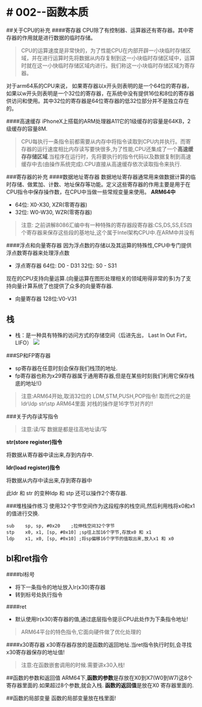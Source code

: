 # # 002--函数本质

##关于CPU的补充
####寄存器
CPU除了有控制器、运算器还有寄存器。其中寄存器的作用就是进行数据的临时存储。
>CPU的运算速度是非常快的，为了性能CPU在内部开辟一小块临时存储区域，并在进行运算时先将数据从内存复制到这一小块临时存储区域中，运算时就在这一小快临时存储区域内进行。我们称这一小块临时存储区域为寄存器。

对于arm64系的CPU来说， 如果寄存器以x开头则表明的是一个64位的寄存器，如果以w开头则表明是一个32位的寄存器，在系统中没有提供16位和8位的寄存器供访问和使用。其中32位的寄存器是64位寄存器的低32位部分并不是独立存在的。

####高速缓存
iPhoneX上搭载的ARM处理器A11它的1级缓存的容量是64KB，2级缓存的容量8M.
>CPU每执行一条指令前都需要从内存中将指令读取到CPU内并执行。而寄存器的运行速度相比内存读写要快很多,为了性能,CPU还集成了一个**高速缓存存储区域**.当程序在运行时，先将要执行的指令代码以及数据复制到高速缓存中去(由操作系统完成).CPU直接从高速缓存依次读取指令来执行.



###寄存器的补充
####数据地址寄存器
数据地址寄存器通常用来做数据计算的临时存储、做累加、计数、地址保存等功能。定义这些寄存器的作用主要是用于在CPU指令中保存操作数，在CPU中当做一些常规变量来使用。
**ARM64中**

* 64位: X0-X30, XZR(零寄存器)
* 32位: W0-W30, WZR(零寄存器)

> 注意:
> 之前讲解8086汇编中有一种特殊的寄存器段寄存器:CS,DS,SS,ES四个寄存器来保存这些段的基地址,这个属于Intel架构CPU中.在ARM中并没有

####浮点和向量寄存器
因为浮点数的存储以及其运算的特殊性,CPU中专门提供浮点数寄存器来处理浮点数

* 浮点寄存器 64位: D0 - D31  32位: S0 - S31

现在的CPU支持向量运算.(向量运算在图形处理相关的领域用得非常的多)为了支持向量计算系统了也提供了众多的向量寄存器.

* 向量寄存器 128位:V0-V31
 

## 栈

* 栈：是一种具有特殊的访问方式的存储空间（后进先出， Last In Out Firt，LIFO）
![](media/15193997917344/15193998892055.jpg)





###SP和FP寄存器
* sp寄存器在任意时刻会保存我们栈顶的地址.
* fp寄存器也称为x29寄存器属于通用寄存器,但是在某些时刻我们利用它保存栈底的地址!()

 > 注意:ARM64开始,取消32位的 LDM,STM,PUSH,POP指令! 取而代之的是ldr\ldp  str\stp
 > ARM64里面 对栈的操作是16字节对齐的!!
     



###关于内存读写指令
>注意:读/写 数据是都是往高地址读/写

**str(store register)指令**

将数据从寄存器中读出来,存到内存中.

**ldr(load register)指令**

将数据从内存中读出来,存到寄存器中

此ldr 和 str 的变种ldp 和 stp 还可以操作2个寄存器.
		
###堆栈操作练习
使用32个字节空间作为这段程序的栈空间,然后利用栈将x0和x1的值进行交换.

```
sub    sp, sp, #0x20	;拉伸栈空间32个字节
stp    x0, x1, [sp, #0x10] ;sp往上加16个字节,存放x0 和 x1
ldp    x1, x0, [sp, #0x10] ;将sp偏移16个字节的值取出来,放入x1 和 x0
```

## bl和ret指令
####bl标号

* 将下一条指令的地址放入lr(x30)寄存器
* 转到标号处执行指令

####ret

* 默认使用lr(x30)寄存器的值,通过底层指令提示CPU此处作为下条指令地址!

>ARM64平台的特色指令,它面向硬件做了优化处理的

####x30寄存器
x30寄存器存放的是函数的返回地址.当ret指令执行时刻,会寻找x30寄存器保存的地址值!

>注意:在函数嵌套调用的时候.需要讲x30入栈!


##函数的参数和返回值
ARM64下,**函数的参数**是存放在X0到X7(W0到W7)这8个寄存器里面的.如果超过8个参数,就会入栈.
**函数的返回值**是放在X0 寄存器里面的.


##函数的局部变量
函数的局部变量放在栈里面!


